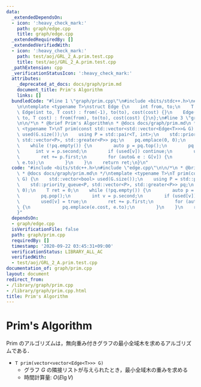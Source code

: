 ```yaml
---
data:
  _extendedDependsOn:
  - icon: ':heavy_check_mark:'
    path: graph/edge.cpp
    title: graph/edge.cpp
  _extendedRequiredBy: []
  _extendedVerifiedWith:
  - icon: ':heavy_check_mark:'
    path: test/aoj/GRL_2_A.prim.test.cpp
    title: test/aoj/GRL_2_A.prim.test.cpp
  _pathExtension: cpp
  _verificationStatusIcon: ':heavy_check_mark:'
  attributes:
    _deprecated_at_docs: docs/graph/prim.md
    document_title: Prim's Algorithm
    links: []
  bundledCode: "#line 1 \"graph/prim.cpp\"\n#include <bits/stdc++.h>\n#line 2 \"graph/edge.cpp\"\
    \n\ntemplate <typename T>\nstruct Edge {\n    int from, to;\n    T cost;\n   \
    \ Edge(int to, T cost) : from(-1), to(to), cost(cost) {}\n    Edge(int from, int\
    \ to, T cost) : from(from), to(to), cost(cost) {}\n};\n#line 3 \"graph/prim.cpp\"\
    \n\n/*\n * @brief Prim's Algorithm\n * @docs docs/graph/prim.md\n */\ntemplate\
    \ <typename T>\nT prim(const std::vector<std::vector<Edge<T>>>& G) {\n    std::vector<bool>\
    \ used(G.size());\n    using P = std::pair<T, int>;\n    std::priority_queue<P,\
    \ std::vector<P>, std::greater<P>> pq;\n    pq.emplace(0, 0);\n    T ret = 0;\n\
    \    while (!pq.empty()) {\n        auto p = pq.top();\n        pq.pop();\n  \
    \      int v = p.second;\n        if (used[v]) continue;\n        used[v] = true;\n\
    \        ret += p.first;\n        for (auto& e : G[v]) {\n            pq.emplace(e.cost,\
    \ e.to);\n        }\n    }\n    return ret;\n}\n"
  code: "#include <bits/stdc++.h>\n#include \"edge.cpp\"\n\n/*\n * @brief Prim's Algorithm\n\
    \ * @docs docs/graph/prim.md\n */\ntemplate <typename T>\nT prim(const std::vector<std::vector<Edge<T>>>&\
    \ G) {\n    std::vector<bool> used(G.size());\n    using P = std::pair<T, int>;\n\
    \    std::priority_queue<P, std::vector<P>, std::greater<P>> pq;\n    pq.emplace(0,\
    \ 0);\n    T ret = 0;\n    while (!pq.empty()) {\n        auto p = pq.top();\n\
    \        pq.pop();\n        int v = p.second;\n        if (used[v]) continue;\n\
    \        used[v] = true;\n        ret += p.first;\n        for (auto& e : G[v])\
    \ {\n            pq.emplace(e.cost, e.to);\n        }\n    }\n    return ret;\n\
    }"
  dependsOn:
  - graph/edge.cpp
  isVerificationFile: false
  path: graph/prim.cpp
  requiredBy: []
  timestamp: '2020-09-22 03:45:31+09:00'
  verificationStatus: LIBRARY_ALL_AC
  verifiedWith:
  - test/aoj/GRL_2_A.prim.test.cpp
documentation_of: graph/prim.cpp
layout: document
redirect_from:
- /library/graph/prim.cpp
- /library/graph/prim.cpp.html
title: Prim's Algorithm
---
```

# Prim's Algorithm

Prim のアルゴリズムは，無向重み付きグラフの最小全域木を求めるアルゴリズムである．

- `T prim(vector<vector<Edge<T>>> G)`
    - グラフ $G$ の隣接リストが与えられたとき，最小全域木の重みを求める
    - 時間計算量: $O(E\lg V)$